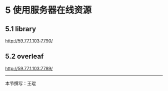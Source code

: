 # 5 使用服务器在线资源

## 5.1 library
http://59.77.1.103:7790/

## 5.2 overleaf
http://59.77.1.103:7789/

--- 
本节撰写：王琨